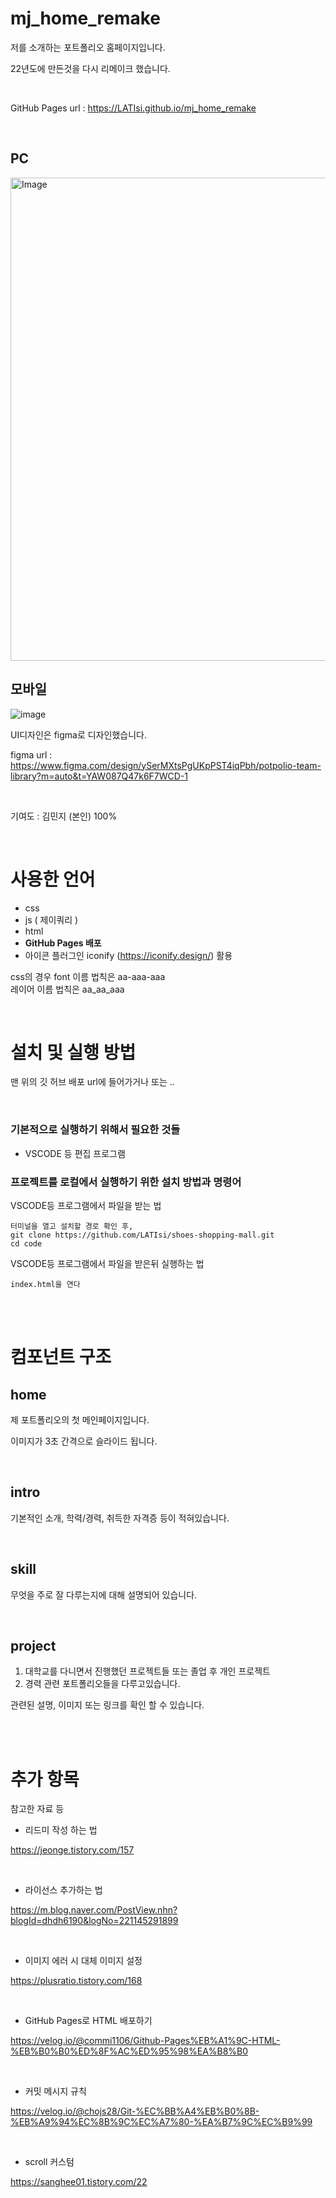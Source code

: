 # mj_home_remake

저를 소개하는 포트폴리오 홈페이지입니다.

22년도에 만든것을 다시 리메이크 했습니다. 

</br>

GitHub Pages url : <a>https://LATIsi.github.io/mj_home_remake</a>

</br>

## PC
<img width="1378" height="773" alt="Image" src="https://github.com/user-attachments/assets/74e99deb-0773-438b-9400-399146bf7c7b" />


## 모바일

![image](https://user-images.githubusercontent.com/91597005/147817787-7ca30ba7-4476-4f1c-a2ac-22512f9d632f.png)



UI디자인은 figma로 디자인했습니다.

figma url : <a>https://www.figma.com/design/ySerMXtsPgUKpPST4iqPbh/potpolio-team-library?m=auto&t=YAW087Q47k6F7WCD-1</a>

</br>

기여도 : 김민지 (본인) 100%

</br>



# 사용한 언어

- css
- js ( 제이쿼리 )
- html
- **GitHub Pages 배포**
- 아이콘 플러그인 iconify (<a>https://iconify.design/</a>) 활용


css의 경우 font 이름 법칙은 aa-aaa-aaa <br>
레이어 이름 법칙은 aa_aa_aaa 

</br>

# 설치 및 실행 방법

맨 위의 깃 허브 배포 url에 들어가거나 또는 .. 

<br>

### 기본적으로 실행하기 위해서 필요한 것들
- VSCODE 등 편집 프로그램

### 프로젝트를 로컬에서 실행하기 위한 설치 방법과 명령어

VSCODE등 프로그램에서 파일을 받는 법
```
터미널을 열고 설치할 경로 확인 후,
git clone https://github.com/LATIsi/shoes-shopping-mall.git
cd code
```

VSCODE등 프로그램에서 파일을 받은뒤 실행하는 법
```
index.html을 연다
```

</br>

</br>

# 컴포넌트 구조

## home
제 포트폴리오의 첫 메인페이지입니다.

이미지가 3초 간격으로 슬라이드 됩니다.


<br>


## intro

기본적인 소개, 학력/경력, 취득한 자격증 등이 적혀있습니다.


<br>


## skill

무엇을 주로 잘 다루는지에 대해 설명되어 있습니다.


<br>


## project

1. 대학교를 다니면서 진행했던 프로젝트들 또는 졸업 후 개인 프로젝트
2. 경력 관련 포트폴리오들을 다루고있습니다.  

관련된 설명, 이미지 또는 링크를 확인 할 수 있습니다.

</br>


</br>


# 추가 항목

참고한 자료 등

- 리드미 작성 하는 법

<a>https://jeonge.tistory.com/157</a>

<br>

- 라이선스 추가하는 법

<a>https://m.blog.naver.com/PostView.nhn?blogId=dhdh6190&logNo=221145291899</a>
 
<br>

- 이미지 에러 시 대체 이미지 설정

<a>https://plusratio.tistory.com/168</a>

<br>


- GitHub Pages로 HTML 배포하기

<a>https://velog.io/@commi1106/Github-Pages%EB%A1%9C-HTML-%EB%B0%B0%ED%8F%AC%ED%95%98%EA%B8%B0</a>

<br>


- 커밋 메시지 규칙

<a>https://velog.io/@chojs28/Git-%EC%BB%A4%EB%B0%8B-%EB%A9%94%EC%8B%9C%EC%A7%80-%EA%B7%9C%EC%B9%99</a>

<br>

- scroll 커스텀 

<a>https://sanghee01.tistory.com/22</a>

<br>
